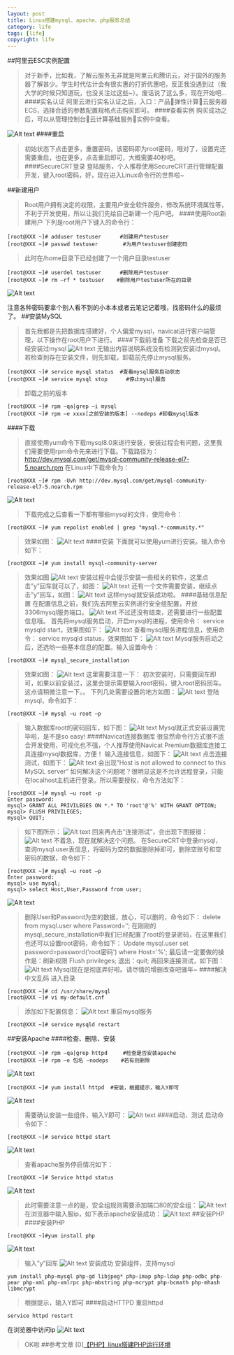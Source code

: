 ```yaml
---
layout: post
title: Linux搭建mysql、apache、php服务总结
category: life
tags: [life]
copyright: life
---
```


##阿里云ESC实例配置
>对于新手，比如我，了解云服务无非就是阿里云和腾讯云，对于国外的服务器了解甚少。学生时代估计会有很实惠的打折优惠吧，反正我没遇到过（我大学的时候只知道玩，也没关注过这些~）。废话说了这么多，现在开始吧…
####实名认证
>阿里云进行实名认证之后，入口：产品弹性计算云服务器ECS，选择合适的参数配置规格点击购买即可。
####查看实例
>购买成功之后，可以从管理控制台云计算基础服务实例中查看。

![Alt text](/usr/image/article/bashProfile/01/aliyunManage.png)
####重启
>初始状态下点击更多，重置密码，该密码即为root密码，哦对了，设置完还需要重启，也在更多，点击重启即可，大概需要40秒吧。
####SecureCRT登录
>登陆服务，个人推荐使用SecureCRT进行管理配置开发，键入root密码，好，现在进入Linux命令行的世界啦~

##新建用户
>Root用户拥有决定的权限，主要用户安全软件服务，修改系统环境属性等，不利于开发使用，所以让我们先给自己新建一个用户吧。
####使用Root新建用户
>下列是root用户下键入的命令行：

```
[root@XXX ~]# adduser testuser		#创建用户testuser
[root@XXX ~]# passwd testuser		 #为用户testuser创建密码
```
>此时在/home目录下已经创建了一个用户目录testuser
```
[root@XXX ~]# userdel testuser		#删除用户testuser
[root@XXX ~]# rm –rf * testuser	   #删除用户testuser所在的目录
```
![Alt text](/usr/image/article/bashProfile/01/addUser.png)

注意各种密码要拿个别人看不到的小本本或者云笔记记着哦，找密码什么的最烦了。
##安装MySQL
>首先我都是先把数据库搭建好，个人偏爱mysql，navicat进行客户端管理，以下操作在root用户下进行。
####下载前准备
>下载之前先检查是否已经安装过mysql
![Alt text](/usr/image/article/bashProfile/01/checkInstallMySQL.png)
>无输出内容说明系统没有检测到安装过mysql。
>若检查到存在安装文件，则先卸载，卸载前先停止mysql服务。
```
[root@XXX ~]# service mysql status	#查看mysql服务启动状态
[root@XXX ~]# service mysql stop	  #停止mysql服务
```
>卸载之前的版本
```
[root@XXX ~]# rpm –qa|grep –i mysql
[root@XXX ~]# rpm –e xxxx[之前安装的版本] --nodeps	#卸载mysql版本
```
####下载
>直接使用yum命令下载mysql8.0来进行安装，安装过程会有问题，这里我们需要使用rpm命令先来进行下载。下载路径为：http://dev.mysql.com/get/mysql-community-release-el7-5.noarch.rpm
>在Linux中下载命令为：
```
[root@XXX ~]# rpm -Uvh http://dev.mysql.com/get/mysql-community-release-el7-5.noarch.rpm
```
![Alt text](/usr/image/article/bashProfile/01/downlaodMySQLURL.png)
>下载完成之后查看一下都有哪些mysql的文件，使用命令：
```
[root@XXX ~]# yum repolist enabled | grep "mysql.*-community.*"
```
>效果如图：
![Alt text](/usr/image/article/bashProfile/01/queryMySQLfiles.png)
####安装
>下面就可以使用yum进行安装。输入命令如下：
```
[root@XXX ~]# yum install mysql-community-server
```
>效果如图
![Alt text](/usr/image/article/bashProfile/01/installMySQL01.png)
>安装过程中会提示安装一些相关的软件，这里点击”y”回车就可以了，如图：
![Alt text](/usr/image/article/bashProfile/01/installMySQL02.png)
>还有一个文件需要安装，继续点击”y”回车，如图：
![Alt text](/usr/image/article/bashProfile/01/installMySQL03.png)
>这样mysql就安装成功啦。
####基础信息配置
>在配置信息之前，我们先去阿里云实例进行安全组配置，开放3306mysql服务端口。
![Alt text](/usr/image/article/bashProfile/01/aliyunManageSecurity.png)
>不过还没有结束，还需要进行一些配置信息哦。
>首先将mysql服务启动，开启mysql的进程，使用命令：
>service mysqld start，效果图如下：
![Alt text](/usr/image/article/bashProfile/01/mysqldStart.png)
>查看mysql服务进程信息，使用命令：
>service mysqld status，效果图如下：
![Alt text](/usr/image/article/bashProfile/01/mysqldStatus.png)
>Mysql服务启动之后，还选哟一些基本信息的配置。输入设置命令：
```
[root@XXX ~]# mysql_secure_installation
```
>效果如图：
![Alt text](/usr/image/article/bashProfile/01/mysqlSecureInstallation.png)
>这里需要注意一下：
>初次安装时，只需要回车即可，如果以前安装过，这里会提示需要输入root密码，键入root密码回车。这点请稍微注意一下。。
>下列几处需要设置的地方如图：
![Alt text](/usr/image/article/bashProfile/01/mysqlSecureInstallationSettings.png)
>登陆mysql，命令如下：
```
[root@XXX ~]# mysql –u root –p
```
>输入数据库root的密码回车，如下图：
![Alt text](/usr/image/article/bashProfile/01/loginMySQL.png)
>Mysql就正式安装设置完毕啦，是不是so easy!
####Navicat连接数据库
>很显然命令行方式很不适合开发使用，可视化也不强，个人推荐使用Navicat Premium数据库连接工具连接mysql数据库，方便！
>输入连接信息，如图下：
![Alt text](/usr/image/article/bashProfile/01/checkNavicatLoginMysql.png)
>点击连接测试，如图下：
![Alt text](/usr/image/article/bashProfile/01/mysqlError1130.png)
>会出现”Host is not allowed to connect to this MySQL server”
>如何解决这个问题呢？很明显这是不允许远程登录，只能在localhost主机进行登录。所以需要授权，命令方法如下：
```
[root@XXX ~]# mysql –u root -p
Enter password: 
mysql> GRANT ALL PRIVILEGES ON *.* TO 'root'@'%' WITH GRANT OPTION;
mysql> FLUSH PRIVILEGES;
mysql> QUIT;
```
>如下图所示：
![Alt text](/usr/image/article/bashProfile/01/solveMysqlError1130.png)
>回来再点击“连接测试”，会出现下图报错：
![Alt text](/usr/image/article/bashProfile/01/mysqlError1045.png)
>不着急，现在就解决这个问题。
>在SecureCRT中登录mysql，查询mysql.user表信息，将密码为空的数据删除掉即可，删除空账号和空密码的数据，命令如下：
```
[root@XXX ~]# mysql –u root –p
Enter password: 
mysql> use mysql;
mysql> select Host,User,Password from user;
```
![Alt text](/usr/image/article/bashProfile/01/selectMysqlUser.png)
>删除User和Password为空的数据，放心，可以删的，命令如下：
>delete from mysql.user where Password=’’;
>在刚刚的mysql_secure_installation中我们已经配置了root的登录密码，在这里我们也还可以设置root密码，命令如下：
>Update mysql.user set password=password('root密码') where Host='%';
>最后请一定要做的操作是：刷新权限
>Flush privileges;
>退出：quit;
>再回来连接测试，如下图：
![Alt text](/usr/image/article/bashProfile/01/checkNavicatLoginMysqlSuccess.png)
>Mysql现在是彻底弄好啦。请尽情的增删改查吧骚年~
####解决中文乱码
>进入目录
```
[root@XXX ~]# cd /usr/share/mysql
[root@XXX ~]# vi my-default.cnf
```
>添加如下配置信息：
![Alt text](/usr/image/article/bashProfile/01/mysqlUTF8.png)
>重启mysql服务
```
[root@XXX ~]# service mysqld restart
```
##安装Apache
####检查、删除、安装
```
[root@XXX ~]# rpm –qa|grep httpd     #检查是否安装apache
[root@XXX ~]# rpm –e 包名 –nodeps    #若有则删除
```
![Alt text](/usr/image/article/bashProfile/01/checkInstallApache.png)
```
[root@XXX ~]# yum install httpd	 #安装，根据提示，输入Y即可
```
![Alt text](/usr/image/article/bashProfile/01/installApache01.png)
>需要确认安装一些组件，输入Y即可：
![Alt text](/usr/image/article/bashProfile/01/installApache02.png)
####启动、测试
>启动命令如下：
```
[root@XXX ~]# service httpd start
```
![Alt text](/usr/image/article/bashProfile/01/httpdStart.png)
>查看apache服务停启情况如下：
```
[root@XXX ~]# Service httpd status
```
![Alt text](/usr/image/article/bashProfile/01/httpdStatus.png)
>此时需要注意一点的是，安全组规则需要添加端口80的安全组：
![Alt text](/usr/image/article/bashProfile/01/aliyunManageSecurity01.png)
>在浏览器中输入服ip，如下表示apache安装成功：
![Alt text](/usr/image/article/bashProfile/01/httpdTest.png)
##安装PHP
####安装PHP
```
[root@XXX ~]#yum install php
```
![Alt text](/usr/image/article/bashProfile/01/installPHP01.png)
>输入”y”回车
![Alt text](/usr/image/article/bashProfile/01/installPHP02.png)
>安装成功
>安装组件，支持mysql
```
yum install php-mysql php-gd libjpeg* php-imap php-ldap php-odbc php-pear php-xml php-xmlrpc php-mbstring php-mcrypt php-bcmath php-mhash libmcrypt
```
>根据提示，输入Y即可
####启动HTTPD
>重启httpd
```
service httpd restart
```
在浏览器中访问ip
![Alt text](/usr/image/article/bashProfile/01/phpTest.png)
>OK啦
##参考文章
[0][【PHP】linux搭建PHP运行环境](https://www.cnblogs.com/zhaoxd07/p/5580126.html)